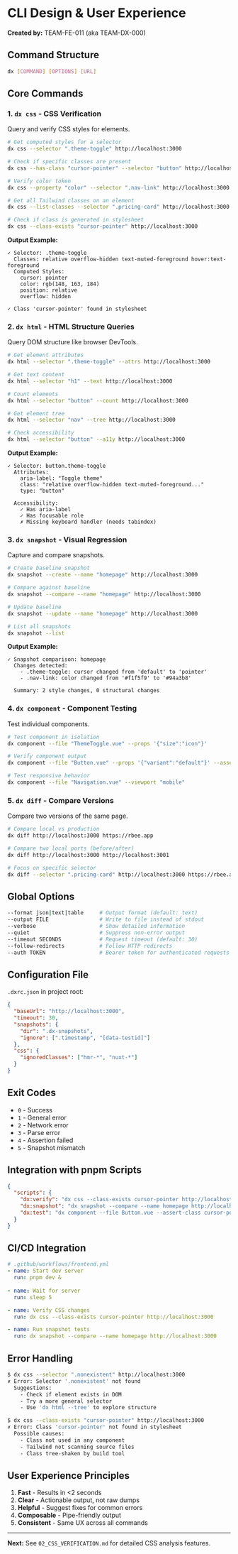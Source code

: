 # CLI Design & User Experience

**Created by:** TEAM-FE-011 (aka TEAM-DX-000)

## Command Structure

```bash
dx [COMMAND] [OPTIONS] [URL]
```

## Core Commands

### 1. `dx css` - CSS Verification

Query and verify CSS styles for elements.

```bash
# Get computed styles for a selector
dx css --selector ".theme-toggle" http://localhost:3000

# Check if specific classes are present
dx css --has-class "cursor-pointer" --selector "button" http://localhost:3000

# Verify color token
dx css --property "color" --selector ".nav-link" http://localhost:3000

# Get all Tailwind classes on an element
dx css --list-classes --selector ".pricing-card" http://localhost:3000

# Check if class is generated in stylesheet
dx css --class-exists "cursor-pointer" http://localhost:3000
```

**Output Example:**
```
✓ Selector: .theme-toggle
  Classes: relative overflow-hidden text-muted-foreground hover:text-foreground
  Computed Styles:
    cursor: pointer
    color: rgb(148, 163, 184)
    position: relative
    overflow: hidden

✓ Class 'cursor-pointer' found in stylesheet
```

### 2. `dx html` - HTML Structure Queries

Query DOM structure like browser DevTools.

```bash
# Get element attributes
dx html --selector ".theme-toggle" --attrs http://localhost:3000

# Get text content
dx html --selector "h1" --text http://localhost:3000

# Count elements
dx html --selector "button" --count http://localhost:3000

# Get element tree
dx html --selector "nav" --tree http://localhost:3000

# Check accessibility
dx html --selector "button" --a11y http://localhost:3000
```

**Output Example:**
```
✓ Selector: button.theme-toggle
  Attributes:
    aria-label: "Toggle theme"
    class: "relative overflow-hidden text-muted-foreground..."
    type: "button"
  
  Accessibility:
    ✓ Has aria-label
    ✓ Has focusable role
    ✗ Missing keyboard handler (needs tabindex)
```

### 3. `dx snapshot` - Visual Regression

Capture and compare snapshots.

```bash
# Create baseline snapshot
dx snapshot --create --name "homepage" http://localhost:3000

# Compare against baseline
dx snapshot --compare --name "homepage" http://localhost:3000

# Update baseline
dx snapshot --update --name "homepage" http://localhost:3000

# List all snapshots
dx snapshot --list
```

**Output Example:**
```
✓ Snapshot comparison: homepage
  Changes detected:
    - .theme-toggle: cursor changed from 'default' to 'pointer'
    - .nav-link: color changed from '#f1f5f9' to '#94a3b8'
  
  Summary: 2 style changes, 0 structural changes
```

### 4. `dx component` - Component Testing

Test individual components.

```bash
# Test component in isolation
dx component --file "ThemeToggle.vue" --props '{"size":"icon"}'

# Verify component output
dx component --file "Button.vue" --props '{"variant":"default"}' --assert-class "cursor-pointer"

# Test responsive behavior
dx component --file "Navigation.vue" --viewport "mobile"
```

### 5. `dx diff` - Compare Versions

Compare two versions of the same page.

```bash
# Compare local vs production
dx diff http://localhost:3000 https://rbee.app

# Compare two local ports (before/after)
dx diff http://localhost:3000 http://localhost:3001

# Focus on specific selector
dx diff --selector ".pricing-card" http://localhost:3000 https://rbee.app
```

## Global Options

```bash
--format json|text|table     # Output format (default: text)
--output FILE                # Write to file instead of stdout
--verbose                    # Show detailed information
--quiet                      # Suppress non-error output
--timeout SECONDS            # Request timeout (default: 30)
--follow-redirects           # Follow HTTP redirects
--auth TOKEN                 # Bearer token for authenticated requests
```

## Configuration File

`.dxrc.json` in project root:

```json
{
  "baseUrl": "http://localhost:3000",
  "timeout": 30,
  "snapshots": {
    "dir": ".dx-snapshots",
    "ignore": [".timestamp", "[data-testid]"]
  },
  "css": {
    "ignoredClasses": ["hmr-*", "nuxt-*"]
  }
}
```

## Exit Codes

- `0` - Success
- `1` - General error
- `2` - Network error
- `3` - Parse error
- `4` - Assertion failed
- `5` - Snapshot mismatch

## Integration with pnpm Scripts

```json
{
  "scripts": {
    "dx:verify": "dx css --class-exists cursor-pointer http://localhost:3000",
    "dx:snapshot": "dx snapshot --compare --name homepage http://localhost:3000",
    "dx:test": "dx component --file Button.vue --assert-class cursor-pointer"
  }
}
```

## CI/CD Integration

```yaml
# .github/workflows/frontend.yml
- name: Start dev server
  run: pnpm dev &
  
- name: Wait for server
  run: sleep 5

- name: Verify CSS changes
  run: dx css --class-exists cursor-pointer http://localhost:3000

- name: Run snapshot tests
  run: dx snapshot --compare --name homepage http://localhost:3000
```

## Error Handling

```bash
$ dx css --selector ".nonexistent" http://localhost:3000
✗ Error: Selector '.nonexistent' not found
  Suggestions:
    - Check if element exists in DOM
    - Try a more general selector
    - Use 'dx html --tree' to explore structure

$ dx css --class-exists "cursor-pointer" http://localhost:3000
✗ Error: Class 'cursor-pointer' not found in stylesheet
  Possible causes:
    - Class not used in any component
    - Tailwind not scanning source files
    - Class tree-shaken by build tool
```

## User Experience Principles

1. **Fast** - Results in <2 seconds
2. **Clear** - Actionable output, not raw dumps
3. **Helpful** - Suggest fixes for common errors
4. **Composable** - Pipe-friendly output
5. **Consistent** - Same UX across all commands

---

**Next:** See `02_CSS_VERIFICATION.md` for detailed CSS analysis features.
